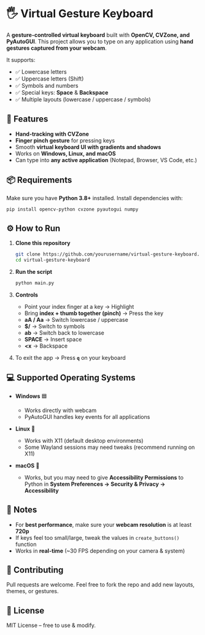 # 🖐️ Virtual Gesture Keyboard

A **gesture-controlled virtual keyboard** built with **OpenCV, CVZone, and PyAutoGUI**.
This project allows you to type on any application using **hand gestures captured from your webcam**.

It supports:

* ✅ Lowercase letters
* ✅ Uppercase letters (Shift)
* ✅ Symbols and numbers
* ✅ Special keys: **Space** & **Backspace**
* ✅ Multiple layouts (lowercase / uppercase / symbols)



## 🚀 Features

* **Hand-tracking with CVZone**
* **Finger pinch gesture** for pressing keys
* Smooth **virtual keyboard UI with gradients and shadows**
* Works on **Windows, Linux, and macOS**
* Can type into **any active application** (Notepad, Browser, VS Code, etc.)



## 📦 Requirements

Make sure you have **Python 3.8+** installed.
Install dependencies with:

```bash
pip install opencv-python cvzone pyautogui numpy
```


## ⚙️ How to Run

1. **Clone this repository**

   ```bash
   git clone https://github.com/yourusername/virtual-gesture-keyboard.git
   cd virtual-gesture-keyboard
   ```

2. **Run the script**

   ```bash
   python main.py
   ```

3. **Controls**

   * Point your index finger at a key → Highlight
   * Bring **index + thumb together (pinch)** → Press the key
   * **aA / Aa** → Switch lowercase / uppercase
   * **\$/** → Switch to symbols
   * **ab** → Switch back to lowercase
   * **SPACE** → Insert space
   * **\<x** → Backspace

4. To exit the app → Press **`q`** on your keyboard


## 💻 Supported Operating Systems

* **Windows** 🟦

  * Works directly with webcam
  * PyAutoGUI handles key events for all applications
* **Linux** 🐧

  * Works with X11 (default desktop environments)
  * Some Wayland sessions may need tweaks (recommend running on X11)
* **macOS** 🍎

  * Works, but you may need to give **Accessibility Permissions** to Python in **System Preferences → Security & Privacy → Accessibility**



## 🔧 Notes

* For **best performance**, make sure your **webcam resolution** is at least **720p**
* If keys feel too small/large, tweak the values in `create_buttons()` function
* Works in **real-time** (\~30 FPS depending on your camera & system)



## 🤝 Contributing

Pull requests are welcome. Feel free to fork the repo and add new layouts, themes, or gestures.



## 📜 License

MIT License – free to use & modify.


